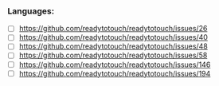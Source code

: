 ### Languages:
- [ ] https://github.com/readytotouch/readytotouch/issues/26
- [ ] https://github.com/readytotouch/readytotouch/issues/40
- [ ] https://github.com/readytotouch/readytotouch/issues/48
- [ ] https://github.com/readytotouch/readytotouch/issues/58
- [ ] https://github.com/readytotouch/readytotouch/issues/146
- [ ] https://github.com/readytotouch/readytotouch/issues/194
